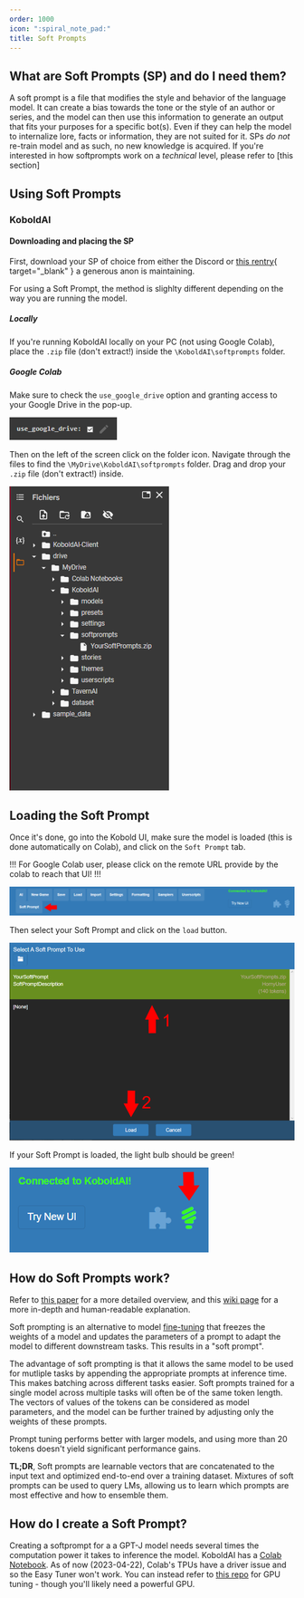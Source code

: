 ```yaml
---
order: 1000
icon: ":spiral_note_pad:"
title: Soft Prompts
---
```


## What are Soft Prompts (SP) and do I need them?
A soft prompt is a file that modifies the style and behavior of the language model. It can create a bias towards the tone or the style of an author or series, and the model can then use this information to generate an output that fits your purposes for a specific bot(s).
Even if they can help the model to internalize lore, facts or information, they are not suited for it. SPs *do not* re-train model and as such, no new knowledge is acquired. If you're interested in how softprompts work on a *technical* level, please refer to [this section]



## Using Soft Prompts

### KoboldAI

#### Downloading and placing the SP

First, download your SP of choice from either the Discord or [this rentry](https://rentry.org/pygsoft){ target="_blank" } a generous anon is maintaining.

For using a Soft Prompt, the method is slighlty different depending on the way you are running the model.

##### Locally


If you're running KoboldAI locally on your PC (not using Google Colab), place the `.zip` file (don't extract!) inside the `\KoboldAI\softprompts` folder.

##### Google Colab

Make sure to check the `use_google_drive` option and granting access to your Google Drive in the pop-up.

![](/static/SP-Kobold-4.png)

Then on the left of the screen click on the folder icon. Navigate through the files to find the `\MyDrive\KoboldAI\softprompts` folder. Drag and drop your `.zip` file (don't extract!) inside. 

![](/static/SP-Kobold-5.png)


## Loading the Soft Prompt

Once it's done, go into the Kobold UI, make sure the model is loaded (this is done automatically on Colab), and click on the `Soft Prompt` tab.

!!!
For Google Colab user, please click on the remote URL provide by the colab to reach that UI!
!!!

![](/static/SP-Kobold-1.png)

Then select your Soft Prompt and click on the `load` button.

![](/static/SP-Kobold-2.png)

If your Soft Prompt is loaded, the light bulb should be green!

![](/static/SP-Kobold-3.png)


## How do Soft Prompts work?

Refer to [this paper](https://arxiv.org/abs/2104.08691) for a more detailed overview, and this [wiki page](https://github-wiki-see.page/m/KoboldAI/KoboldAI-Client/wiki/Soft-Prompts) for a more in-depth and human-readable explanation.

Soft prompting is an alternative to model [fine-tuning](https://huggingface.co/docs/transformers/training) that freezes the weights of a model and updates the parameters of a prompt to adapt the model to different downstream tasks. This results in a "soft prompt". 

The advantage of soft prompting is that it allows the same model to be used for mutliple tasks by appending the appropriate prompts at inference time. This makes batching across different tasks easier. Soft prompts trained for a single model across multiple tasks will often be of the same token length. The vectors of values of the tokens can be considered as model parameters, and the model can be further trained by adjusting only the weights of these prompts.

Prompt tuning performs better with larger models, and using more than 20 tokens doesn't yield significant performance gains.

**TL;DR**, Soft prompts are learnable vectors that are concatenated to the input text and optimized end-to-end over a training dataset. Mixtures of soft prompts can be used to query LMs, allowing us to learn which prompts are most effective and how to ensemble them.

## How do I create a Soft Prompt?

Creating a softprompt for a a GPT-J model needs several times the computation power it takes to inference the model. KoboldAI has a [Colab Notebook](https://colab.research.google.com/gist/henk717/281fd57ebd2e88d852ef9dcc3f29bebf/easy-softprompt-tuner.ipynb#sandboxMode=true). As of now (2023-04-22), Colab's TPUs have a driver issue and so the Easy Tuner won't work. You can instead refer to [this repo](https://github.com/exelents/soft-prompt-tuning) for GPU tuning - though you'll likely need a powerful GPU.
